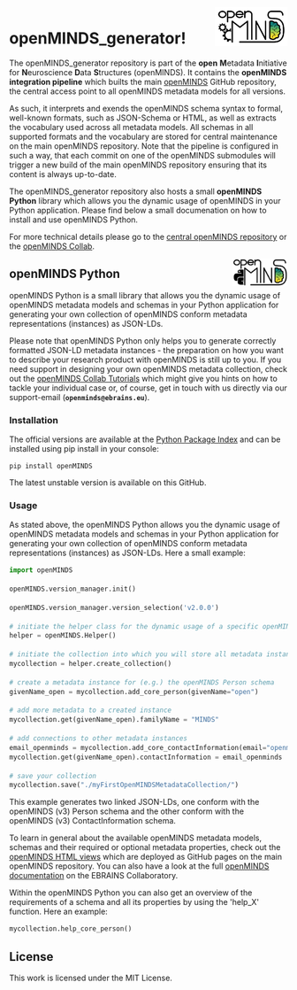 <a href="https://github.com/HumanBrainProject/openMINDS_generator/blob/main/img/light_openMINDS-generator_logo.png">
    <img src="https://github.com/HumanBrainProject/openMINDS_generator/blob/main/img/light_openMINDS-generator_logo.png" alt="openMINDS generator logo" title="openMINDS generator" align="right" height="70" />
</a>

# openMINDS_generator!

The openMINDS_generator repository is part of the **open** **M**etadata **I**nitiative for **N**euroscience **D**ata **S**tructures (openMINDS). It contains the **openMINDS integration pipeline** which builts the main [openMINDS](https://github.com/HumanBrainProject/openMINDS) GitHub repository, the central access point to all openMINDS metadata models for all versions. 

As such, it interprets and exends the openMINDS schema syntax to formal, well-known formats, such as JSON-Schema or HTML, as well as extracts the vocabulary used across all metadata models. All schemas in all supported formats and the vocabulary are stored for central maintenance on the main openMINDS repository. Note that the pipeline is configured in such a way, that each commit on one of the openMINDS submodules will trigger a new build of the main openMINDS repository ensuring that its content is always up-to-date.

The openMINDS_generator repository also hosts a small **openMINDS Python** library which allows you the dynamic usage of openMINDS in your Python application. Please find below a small documenation on how to install and use openMINDS Python.

For more technical details please go to the [central openMINDS repository](https://github.com/HumanBrainProject/openMINDS) or the [openMINDS Collab](https://wiki.ebrains.eu/bin/view/Collabs/openminds/).

<a href="https://github.com/HumanBrainProject/openMINDS_generator/blob/main/img/light_openMINDS-python-logo.png">
    <img src="https://github.com/HumanBrainProject/openMINDS_generator/blob/main/img/light_openMINDS-python-logo.png" alt="openMINDS Python logo" title="openMINDS Python" align="right" height="50" />
</a>

## openMINDS Python

openMINDS Python is a small library that allows you the dynamic usage of openMINDS metadata models and schemas in your Python application for generating your own collection of openMINDS conform metadata representations (instances) as JSON-LDs.

Please note that openMINDS Python only helps you to generate correctly formatted JSON-LD metadata instances - the preparation on how you want to describe your research product with openMINDS is still up to you. If you need support in designing your own openMINDS metadata collection, check out the [openMINDS Collab Tutorials](https://wiki.ebrains.eu/bin/create/openminds%40ebrains/eu/WebHome?parent=Collabs.openminds.Documentation.Application+details.WebHome) which might give you hints on how to tackle your individual case or, of course, get in touch with us directly via our support-email (**`openminds@ebrains.eu`**).

### Installation
The official versions are available at the [Python Package Index](https://pypi.org/project/openMINDS/) and can be installed using pip install in your console:
    
    pip install openMINDS
    
The latest unstable version is available on this GitHub.

### Usage

As stated above, the openMINDS Python allows you the dynamic usage of openMINDS metadata models and schemas in your Python application for generating your own collection of openMINDS conform metadata representations (instances) as JSON-LDs. Here a small example:

```python
import openMINDS

openMINDS.version_manager.init()

openMINDS.version_manager.version_selection('v2.0.0')

# initiate the helper class for the dynamic usage of a specific openMINDS version
helper = openMINDS.Helper()

# initiate the collection into which you will store all metadata instances
mycollection = helper.create_collection()

# create a metadata instance for (e.g.) the openMINDS Person schema
givenName_open = mycollection.add_core_person(givenName="open")

# add more metadata to a created instance
mycollection.get(givenName_open).familyName = "MINDS"

# add connections to other metadata instances
email_openminds = mycollection.add_core_contactInformation(email="openminds@ebrains.eu")
mycollection.get(givenName_open).contactInformation = email_openminds

# save your collection
mycollection.save("./myFirstOpenMINDSMetadataCollection/")
```

This example generates two linked JSON-LDs, one conform with the openMINDS (v3) Person schema and the other conform with the openMINDS (v3) ContactInformation schema.

To learn in general about the available openMINDS metadata models, schemas and their required or optional metadata properties, check out the [openMINDS HTML views](https://humanbrainproject.github.io/openMINDS/) which are deployed as GitHub pages on the main openMINDS repository. You can also have a look at the full [openMINDS documentation](https://wiki.ebrains.eu/bin/view/Collabs/openminds/) on the EBRAINS Collaboratory.

Within the openMINDS Python you can also get an overview of the requirements of a schema and all its properties by using the 'help_X' function. Here an example:

```python
mycollection.help_core_person()
```


## License
This work is licensed under the MIT License.
